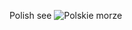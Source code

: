 Polish see
![Polskie morze](https://ocdn.eu/pulscms-transforms/1/i8ek9kuTURBXy8xYmMwYjZkYy1iOWQ1LTQ3ODYtYTRlNy1mMDZkZjUxMjE1NWEuanBlZ5GTBc0DFM0BvIGhMAU)

